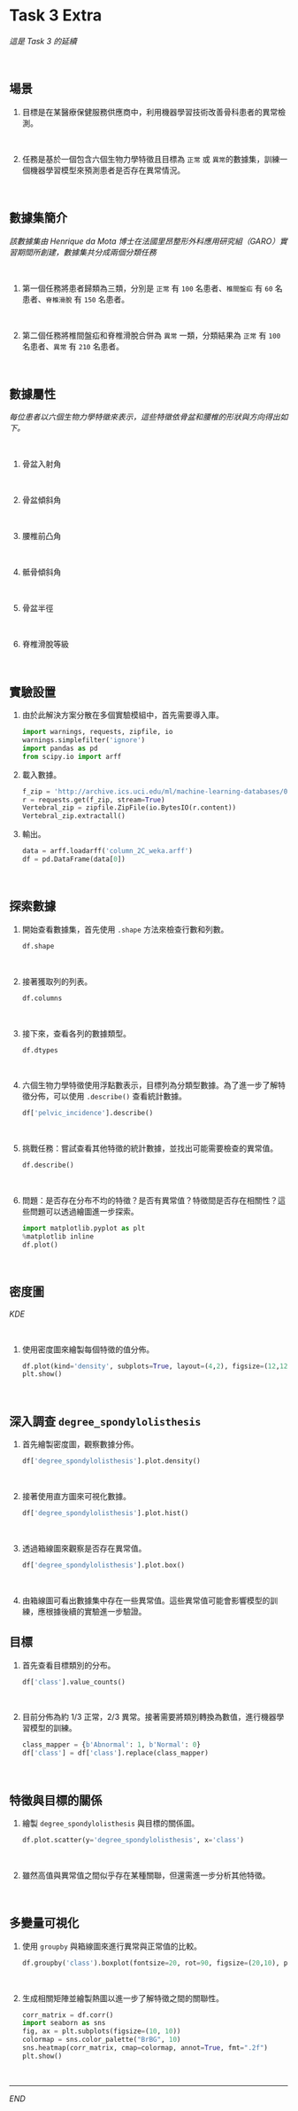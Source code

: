 # Task 3 Extra

_這是 Task 3 的延續_

<br>

## 場景

1. 目標是在某醫療保健服務供應商中，利用機器學習技術改善骨科患者的異常檢測。

<br>

2. 任務是基於一個包含六個生物力學特徵且目標為 `正常` 或 `異常`的數據集，訓練一個機器學習模型來預測患者是否存在異常情況。

<br>

## 數據集簡介

_該數據集由 Henrique da Mota 博士在法國里昂整形外科應用研究組（GARO）實習期間所創建，數據集共分成兩個分類任務_

<br>

1. 第一個任務將患者歸類為三類，分別是 `正常` 有 `100` 名患者、`椎間盤疝` 有 `60` 名患者、`脊椎滑脫` 有 `150` 名患者。

<br>

2. 第二個任務將椎間盤疝和脊椎滑脫合併為 `異常` 一類，分類結果為 `正常` 有 `100` 名患者、`異常` 有 `210` 名患者。

<br>

## 數據屬性

_每位患者以六個生物力學特徵來表示，這些特徵依骨盆和腰椎的形狀與方向得出如下。_

<br>

1. 骨盆入射角

<br>

2. 骨盆傾斜角

<br>

3. 腰椎前凸角

<br>

4. 骶骨傾斜角

<br>

5. 骨盆半徑

<br>

6. 脊椎滑脫等級

<br>

## 實驗設置

1. 由於此解決方案分散在多個實驗模組中，首先需要導入庫。

    ```python
    import warnings, requests, zipfile, io
    warnings.simplefilter('ignore')
    import pandas as pd
    from scipy.io import arff
    ```

2. 載入數據。

    ```python
    f_zip = 'http://archive.ics.uci.edu/ml/machine-learning-databases/00212/vertebral_column_data.zip'
    r = requests.get(f_zip, stream=True)
    Vertebral_zip = zipfile.ZipFile(io.BytesIO(r.content))
    Vertebral_zip.extractall()
    ```

3. 輸出。

    ```python
    data = arff.loadarff('column_2C_weka.arff')
    df = pd.DataFrame(data[0])
    ```

<br>

## 探索數據

1. 開始查看數據集，首先使用 `.shape` 方法來檢查行數和列數。

    ```python
    df.shape
    ```

<br>

2. 接著獲取列的列表。

    ```python
    df.columns
    ```

<br>

3. 接下來，查看各列的數據類型。

    ```python
    df.dtypes
    ```

<br>

4. 六個生物力學特徵使用浮點數表示，目標列為分類型數據。為了進一步了解特徵分佈，可以使用 `.describe()` 查看統計數據。

    ```python
    df['pelvic_incidence'].describe()
    ```

<br>

5. 挑戰任務：嘗試查看其他特徵的統計數據，並找出可能需要檢查的異常值。

    ```python
    df.describe()
    ```

<br>

6. 問題：是否存在分布不均的特徵？是否有異常值？特徵間是否存在相關性？這些問題可以透過繪圖進一步探索。

    ```python
    import matplotlib.pyplot as plt
    %matplotlib inline
    df.plot()
    ```

<br>

## 密度圖

_KDE_

<br>

1. 使用密度圖來繪製每個特徵的值分佈。

    ```python
    df.plot(kind='density', subplots=True, layout=(4,2), figsize=(12,12), sharex=False)
    plt.show()
    ```

<br>

## 深入調查 `degree_spondylolisthesis`

1. 首先繪製密度圖，觀察數據分佈。

    ```python
    df['degree_spondylolisthesis'].plot.density()
    ```

<br>

2. 接著使用直方圖來可視化數據。

    ```python
    df['degree_spondylolisthesis'].plot.hist()
    ```

<br>

3. 透過箱線圖來觀察是否存在異常值。

    ```python
    df['degree_spondylolisthesis'].plot.box()
    ```

<br>

4. 由箱線圖可看出數據集中存在一些異常值。這些異常值可能會影響模型的訓練，應根據後續的實驗進一步驗證。

## 目標

1. 首先查看目標類別的分布。

    ```python
    df['class'].value_counts()
    ```

<br>

2. 目前分佈為約 1/3 正常，2/3 異常。接著需要將類別轉換為數值，進行機器學習模型的訓練。

    ```python
    class_mapper = {b'Abnormal': 1, b'Normal': 0}
    df['class'] = df['class'].replace(class_mapper)
    ```

<br>

## 特徵與目標的關係

1. 繪製 `degree_spondylolisthesis` 與目標的關係圖。

    ```python
    df.plot.scatter(y='degree_spondylolisthesis', x='class')
    ```

<br>

2. 雖然高值與異常值之間似乎存在某種關聯，但還需進一步分析其他特徵。

<br>

## 多變量可視化

1. 使用 `groupby` 與箱線圖來進行異常與正常值的比較。

    ```python
    df.groupby('class').boxplot(fontsize=20, rot=90, figsize=(20,10), patch_artist=True)
    ```

<br>

2. 生成相關矩陣並繪製熱圖以進一步了解特徵之間的關聯性。

    ```python
    corr_matrix = df.corr()
    import seaborn as sns
    fig, ax = plt.subplots(figsize=(10, 10))
    colormap = sns.color_palette("BrBG", 10)
    sns.heatmap(corr_matrix, cmap=colormap, annot=True, fmt=".2f")
    plt.show()
    ```

<br>

___

_END_
